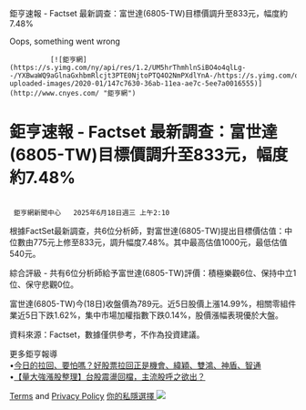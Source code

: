 




































































































鉅亨速報 - Factset 最新調查：富世達(6805-TW)目標價調升至833元，幅度約7.48% 

  

Oops, something went wrong

              [![鉅亨網](https://s.yimg.com/ny/api/res/1.2/UM5hrThmhlnSiBO4o4qlLg--/YXBwaWQ9aGlnaGxhbmRlcjt3PTE0NjtoPTQ4O2NmPXdlYnA-/https://s.yimg.com/os/creatr-uploaded-images/2020-01/147c7630-36ab-11ea-ae7c-5ee7a0016555)](http://www.cnyes.com/ "鉅亨網")   
# 鉅亨速報 - Factset 最新調查：富世達(6805-TW)目標價調升至833元，幅度約7.48%

   ![](data:image/gif;base64,R0lGODlhAQABAIAAAAAAAP///ywAAAAAAQABAAACAUwAOw==) 

 

     鉅亨網新聞中心   2025年6月18日週三 上午2:10             

根據FactSet最新調查，共6位分析師，對富世達(6805-TW)提出目標價估值：中位數由775元上修至833元，調升幅度7.48%。其中最高估值1000元，最低估值540元。

綜合評級 - 共有6位分析師給予富世達(6805-TW)評價：積極樂觀6位、保持中立1位、保守悲觀0位。

富世達(6805-TW)今(18日)收盤價為789元。近5日股價上漲14.99%，相關零組件業近5日下跌1.62%，集中市場加權指數下跌0.14%，股價漲幅表現優於大盤。

資料來源：Factset，數據僅供參考，不作為投資建議。

更多鉅亨報導  
•[今日的拉回、要怕嗎？好股票拉回正是機會、緯穎、雙鴻、神盾、智通](https://news.cnyes.com/news/id/6022424?utm_source=yahoo&utm_medium=RSS&utm_campaign=relate)  
•[【量大強漲股整理】台股震盪回檔，主流股呼之欲出？](https://news.cnyes.com/news/id/6022390?utm_source=yahoo&utm_medium=RSS&utm_campaign=relate)

  [Terms](https://guce.yahoo.com/terms?locale=zh-Hant-HK)  and [Privacy Policy](https://guce.yahoo.com/privacy-policy?locale=zh-Hant-HK)  [你的私隱選擇 ![](https://s.yimg.com/dv/static/siteApp/img/privacy-choice-control.png)](https://guce.yahoo.com/state-controls?locale=zh-Hant-HK&state=VA)                  



